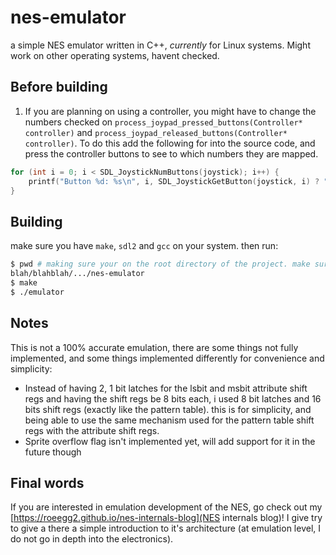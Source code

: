 # nes-emulator

a simple NES emulator written in C++, _currently_ for Linux systems.
Might work on other operating systems, havent checked.

## Before building

1. If you are planning on using a controller, you might have to change the numbers checked on `process_joypad_pressed_buttons(Controller* controller)` and `process_joypad_released_buttons(Controller* controller)`. To do this add the following for into the source code, and press the controller buttons to see to which numbers they are mapped.

```cpp
for (int i = 0; i < SDL_JoystickNumButtons(joystick); i++) {
    printf("Button %d: %s\n", i, SDL_JoystickGetButton(joystick, i) ? "pressed" : "not pressed");
}
```

## Building

make sure you have `make`, `sdl2` and `gcc` on your system.
then run:

```bash
$ pwd # making sure your on the root directory of the project. make sure `/nes-emulator` is the last directory 
blah/blahblah/.../nes-emulator
$ make
$ ./emulator
```

## Notes

This is not a 100% accurate emulation, there are some things not fully implemented, and some things implemented differently for convenience and simplicity:

- Instead of having 2, 1 bit latches for the lsbit and msbit attribute shift regs and having the shift regs be 8 bits each, i used 8 bit latches and 16 bits shift regs (exactly like the pattern table).
this is for simplicity, and being able to use the same mechanism used for the pattern table shift regs with the attribute shift regs.
- Sprite overflow flag isn't implemented yet, will add support for it in the future though

## Final words

If you are interested in emulation development of the NES, go check out my [https://roeegg2.github.io/nes-internals-blog](NES internals blog)! I give try to give a there a simple introduction to it's architecture (at emulation level, I do not go in depth into the electronics).
